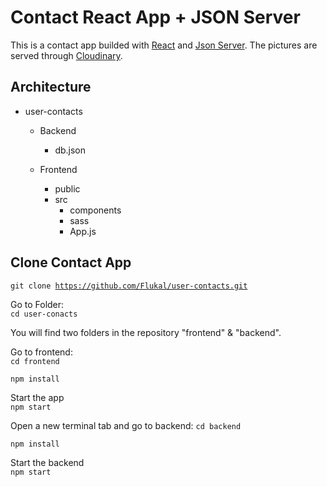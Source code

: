 # Contact React App + JSON Server

This is a contact app builded with [React](https://github.com/facebook/create-react-app) and [Json Server](https://github.com/typicode/json-server). The pictures are served through [Cloudinary](https://cloudinary.com).

## Architecture
- user-contacts
    - Backend
        - db.json

    - Frontend
        - public
        - src
            - components
            - sass
            - App.js


## Clone Contact App

<code>git clone https://github.com/Flukal/user-contacts.git</code>

Go to Folder: <br>
<code>cd user-conacts</code> 

You will find two folders in the repository "frontend" & "backend". 

Go to frontend: <br>
<code>cd frontend</code> <br>

<code>npm install</code> <br>

Start the app <br>
<code>npm start</code> 

Open a new terminal tab and go to backend:
<code>cd backend</code> <br>

<code>npm install</code> <br>

Start the backend<br>
<code>npm start</code> 
